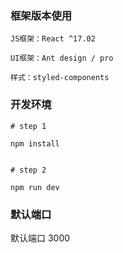 ### 框架版本使用

```
JS框架：React ^17.02

UI框架：Ant design / pro

样式：styled-components
```

### 开发环境

```
# step 1

npm install


# step 2

npm run dev
```

### 默认端口

默认端口 3000